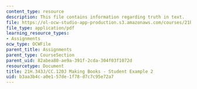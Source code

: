 ```yaml
---
content_type: resource
description: This file contains information regarding truth in text.
file: https://ol-ocw-studio-app-production.s3.amazonaws.com/courses/21h-343j-making-books-the-renaissance-and-today-spring-2016/b3aa3b4ca0e157de1f78d7c7c95e72a7_MIT21H_343JS16_Truth.pdf
file_type: application/pdf
learning_resource_types:
- Assignments
ocw_type: OCWFile
parent_title: Assignments
parent_type: CourseSection
parent_uid: 82abea80-ae9a-391f-2cda-304f03f1072d
resourcetype: Document
title: 21H.343J/CC.120J Making Books - Student Example 2
uid: b3aa3b4c-a0e1-57de-1f78-d7c7c95e72a7
---
```


